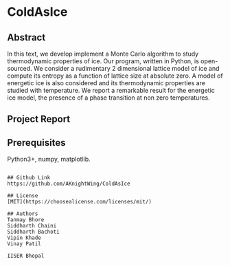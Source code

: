 # ColdAsIce

## Abstract
In this text, we develop implement a Monte Carlo algorithm to study thermodynamic properties of ice. Our program, written in Python, is open-sourced. We consider a rudimentary 2 dimensional lattice model of ice and compute its entropy as a function of lattice size at absolute zero. A model of energetic ice is also considered and its thermodynamic properties are studied with temperature. We report a remarkable result for the energetic ice model, the presence of a phase transition at non zero temperatures.

## Project Report


## Prerequisites

Python3+, numpy, matplotlib. 

```

## Github Link
https://github.com/AKnightWing/ColdAsIce

## License
[MIT](https://choosealicense.com/licenses/mit/)

## Authors
Tanmay Bhore
Siddharth Chaini
Siddharth Bachoti
Vipin Khade
Vinay Patil

IISER Bhopal

